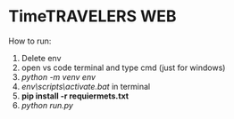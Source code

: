 # TimeTRAVELERS WEB

How to run:
 1. Delete env
 2. open vs code terminal and type cmd (just for windows)
 3. *python -m venv env*
 4.  *env\scripts\activate.bat* in terminal
 5.  **pip install -r requiermets.txt**
 6.  *python run.py*
 

